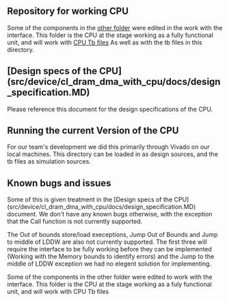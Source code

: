 ## Repository for working CPU


Some of the components in the [other folder](../../cl_dram_dma_with_cpu) were edited in the work with the interface. 
This folder is the CPU at the stage working as a fully functional unit,
and will work with [CPU Tb files](../../cl_dram_dma_with_cpu/verif/tests/ComponentTests)
As well as with the tb files in this directory.


## [Design specs of the CPU] (src/device/cl_dram_dma_with_cpu/docs/design_specification.MD)


Please reference this document for the design specifications of the CPU.


## Running the current Version of the CPU

For our team's development we did this primarily through Vivado on our local machines.
This directory can be loaded in as design sources, and the tb files as simulation sources.


## Known bugs and issues


Some of this is given treatment in the [Design specs of the CPU] (src/device/cl_dram_dma_with_cpu/docs/design_specification.MD)
document. We don't have any known bugs otherwise, with the exception that the Call function is not currently supported. 


The Out of bounds store/load execeptions, Jump Out of Bounds and Jump to middle of LDDW are also not currently supported.
The first three will require the interface to be fully working before they can be implemented (Working with the 
Memory bounds to identify errors) and the Jump to the middle of LDDW exception we had no elegent solution for 
implementing. 



Some of the components in the other folder were edited to work with the interface. This folder is the CPU at the stage working as a fuly functional unit, and will work with CPU Tb files


